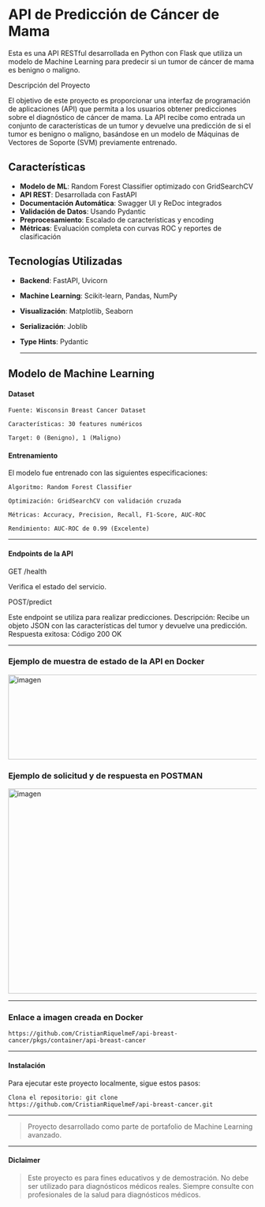 # API de Predicción de Cáncer de Mama

Esta es una API RESTful desarrollada en Python con Flask que utiliza un modelo de Machine Learning para predecir si un tumor de cáncer de mama es benigno o maligno.

Descripción del Proyecto 

El objetivo de este proyecto es proporcionar una interfaz de programación de aplicaciones (API) que permita a los usuarios obtener predicciones sobre el diagnóstico de cáncer de mama. La API recibe como entrada un conjunto de características de un tumor y devuelve una predicción de si el tumor es benigno o maligno, basándose en un modelo de Máquinas de Vectores de Soporte (SVM) previamente entrenado.

## Características

- **Modelo de ML**: Random Forest Classifier optimizado con GridSearchCV
- **API REST**: Desarrollada con FastAPI
- **Documentación Automática**: Swagger UI y ReDoc integrados
- **Validación de Datos**: Usando Pydantic
- **Preprocesamiento**: Escalado de características y encoding
- **Métricas**: Evaluación completa con curvas ROC y reportes de clasificación

## Tecnologías Utilizadas

- **Backend**: FastAPI, Uvicorn
- **Machine Learning**: Scikit-learn, Pandas, NumPy
- **Visualización**: Matplotlib, Seaborn
- **Serialización**: Joblib
- **Type Hints**: Pydantic

  ---

## Modelo de Machine Learning
#### Dataset

    Fuente: Wisconsin Breast Cancer Dataset

    Características: 30 features numéricos

    Target: 0 (Benigno), 1 (Maligno)

#### Entrenamiento

El modelo fue entrenado con las siguientes especificaciones:

    Algoritmo: Random Forest Classifier

    Optimización: GridSearchCV con validación cruzada

    Métricas: Accuracy, Precision, Recall, F1-Score, AUC-ROC

    Rendimiento: AUC-ROC de 0.99 (Excelente)

---

#### Endpoints de la API 

GET /health

Verifica el estado del servicio.

POST/predict

Este endpoint se utiliza para realizar predicciones.
Descripción: Recibe un objeto JSON con las características del tumor y devuelve una predicción.
Respuesta exitosa: Código 200 OK
    
  ---
### Ejemplo de muestra de estado de la API en Docker

<img width="921" height="172" alt="imagen" src="https://github.com/user-attachments/assets/62d3ef5a-13b1-4baf-ba15-75ada979c5d7" />

### Ejemplo de solicitud y de respuesta en POSTMAN

<img width="921" height="416" alt="imagen" src="https://github.com/user-attachments/assets/3456fdc5-e132-4f0f-b308-7bf81ac2b6cb" />

---
### Enlace a imagen creada en Docker

    https://github.com/CristianRiquelmeF/api-breast-cancer/pkgs/container/api-breast-cancer

---

#### Instalación 

Para ejecutar este proyecto localmente, sigue estos pasos:

    Clona el repositorio: git clone https://github.com/CristianRiquelmeF/api-breast-cancer.git

---
> Proyecto desarrollado como parte de portafolio de Machine Learning avanzado.
---

#### Diclaimer
> Este proyecto es para fines educativos y de demostración. No debe ser utilizado para diagnósticos médicos reales. Siempre consulte con profesionales de la salud para diagnósticos médicos.
